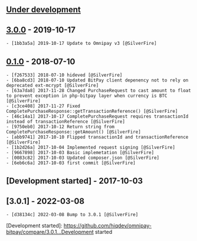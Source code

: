 ## [Under development]

## [3.0.0] - 2019-10-17

    - [1bb3a5a] 2019-10-17 Update to Omnipay v3 [@SilverFire]

## [0.1.0] - 2018-07-10

    - [f267533] 2018-07-10 hideved [@SilverFire]
    - [6ba8cd3] 2018-07-10 Updated BitPay client depenency not to rely on deprecated ext-mcrypt [@SilverFire]
    - [63a7da8] 2017-11-28 Changed PurchaseRequest to cast amount to float to prevent exception in php-bitpay layer when currency is BTC [@SilverFire]
    - [c3ce408] 2017-11-27 Fixed CompletePurchaseResponse::getTransactionReference() [@SilverFire]
    - [46c14a1] 2017-10-17 CompletePurchaseRequest requires transactionId instead of transactionReference [@SilverFire]
    - [9750eb0] 2017-10-12 Return string from CompletePurchaseResponse::getAmount() [@SilverFire]
    - [abb9741] 2017-10-10 Flipped transactionId and transactionReference [@SilverFire]
    - [1b2d26a] 2017-10-04 Implemented request signing [@SilverFire]
    - [9667898] 2017-10-03 Basic implemetation [@SilverFire]
    - [0083c82] 2017-10-03 Updated composer.json [@SilverFire]
    - [6eb6c6a] 2017-10-03 first commit [@SilverFire]

## [Development started] - 2017-10-03

## [3.0.1] - 2022-03-08

    - [d38134c] 2022-03-08 Bump to 3.0.1 [@SilverFire]

[@hiqsol]: https://github.com/hiqsol
[sol@hiqdev.com]: https://github.com/hiqsol
[@SilverFire]: https://github.com/SilverFire
[d.naumenko.a@gmail.com]: https://github.com/SilverFire
[@tafid]: https://github.com/tafid
[andreyklochok@gmail.com]: https://github.com/tafid
[@BladeRoot]: https://github.com/BladeRoot
[bladeroot@gmail.com]: https://github.com/BladeRoot
[6eb6c6a]: https://github.com/hiqdev/omnipay-bitpay/commit/6eb6c6a
[Under development]: https://github.com/hiqdev/omnipay-bitpay/compare/0.1.0...HEAD
[f267533]: https://github.com/hiqdev/omnipay-bitpay/commit/f267533
[6ba8cd3]: https://github.com/hiqdev/omnipay-bitpay/commit/6ba8cd3
[63a7da8]: https://github.com/hiqdev/omnipay-bitpay/commit/63a7da8
[c3ce408]: https://github.com/hiqdev/omnipay-bitpay/commit/c3ce408
[46c14a1]: https://github.com/hiqdev/omnipay-bitpay/commit/46c14a1
[9750eb0]: https://github.com/hiqdev/omnipay-bitpay/commit/9750eb0
[abb9741]: https://github.com/hiqdev/omnipay-bitpay/commit/abb9741
[1b2d26a]: https://github.com/hiqdev/omnipay-bitpay/commit/1b2d26a
[9667898]: https://github.com/hiqdev/omnipay-bitpay/commit/9667898
[0083c82]: https://github.com/hiqdev/omnipay-bitpay/commit/0083c82
[0.1.0]: https://github.com/hiqdev/omnipay-bitpay/releases/tag/0.1.0
[1bb3a5a]: https://github.com/hiqdev/omnipay-bitpay/commit/1bb3a5a
[3.0]: https://github.com/hiqdev/omnipay-bitpay/compare/0.1.0...3.0
[3.0.0]: https://github.com/hiqdev/omnipay-bitpay/compare/0.1.0...3.0.0
[d38134c]: https://github.com/hiqdev/omnipay-bitpay/commit/d38134c
[Development started]: https://github.com/hiqdev/omnipay-bitpay/compare/3.0.1...Development started
